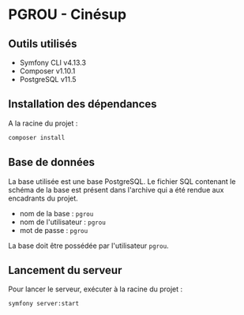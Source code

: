 # PGROU - Cinésup

## Outils utilisés

- Symfony CLI v4.13.3
- Composer v1.10.1
- PostgreSQL v11.5

## Installation des dépendances

A la racine du projet :

```bash
composer install
```

## Base de données

La base utilisée est une base PostgreSQL. Le fichier SQL contenant le schéma de la base est présent dans l'archive qui a été rendue aux encadrants du projet.

- nom de la base : `pgrou`
- nom de l'utilisateur : `pgrou`
- mot de passe : `pgrou`

La base doit être possédée par l'utilisateur `pgrou`.

## Lancement du serveur

Pour lancer le serveur, exécuter à la racine du projet :

```bash
symfony server:start
```
